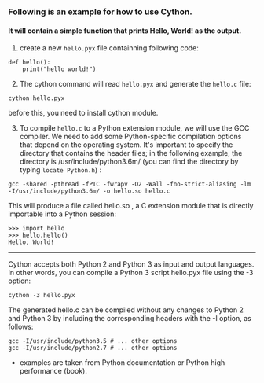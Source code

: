 
### Following is an example for how to use Cython.

#### It will contain a simple function that prints Hello, World! as the output.

1. create a new `hello.pyx` file containning following code:
```
def hello():
    print("hello world!")
```
2. The cython command will read `hello.pyx` and generate the `hello.c` file:
```
cython hello.pyx
```

before this, you need to install cython module.

3. To compile `hello.c` to a Python extension module, we will use the GCC compiler. We
need to add some Python-specific compilation options that depend on the operating system.
It's important to specify the directory that contains the header files; in the following
example, the directory is /usr/include/python3.6m/ (you can find the directory by typing `locate Python.h`) :
```
gcc -shared -pthread -fPIC -fwrapv -O2 -Wall -fno-strict-aliasing -lm -I/usr/include/python3.6m/ -o hello.so hello.c
```

This will produce a file called hello.so , a C extension module that is directly importable into a Python session:
```
>>> import hello
>>> hello.hello()
Hello, World!
```
------
Cython accepts both Python 2 and Python 3 as input and output languages. In other words, you can compile a Python 3 script hello.pyx file using the -3 option:
```
cython -3 hello.pyx
```

The generated hello.c can be compiled without any changes to Python 2 and Python 3 by
including the corresponding headers with the -I option, as follows:
```
gcc -I/usr/include/python3.5 # ... other options
gcc -I/usr/include/python2.7 # ... other options
```
* examples are taken from Python documentation or Python high performance (book).
